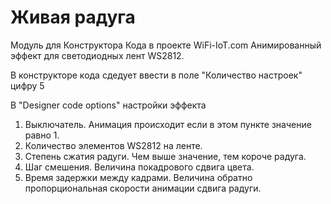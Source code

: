 Живая радуга
===================

Модуль для Конструктора Кода в проекте WiFi-IoT.com
Анимированный эффект для светодиодных лент WS2812.

В конструкторе кода сдедует ввести в поле "Количество настроек" цифру 5

В "Designer code options" настройки эффекта

1. Выключатель. Анимация происходит если в этом пункте значение равно 1.
2. Количество элементов WS2812 на ленте.
3. Степень сжатия радуги. Чем выше значение, тем короче радуга.
4. Шаг смешения. Величина покадрового сдвига цвета.
5. Время задержки между кадрами. Величина обратно пропорциональная скорости анимации сдвига радуги.
